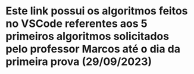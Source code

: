 # Este link possui os algoritmos feitos no VSCode referentes aos 5 primeiros algoritmos solicitados pelo professor Marcos até o dia da primeira prova (29/09/2023)
